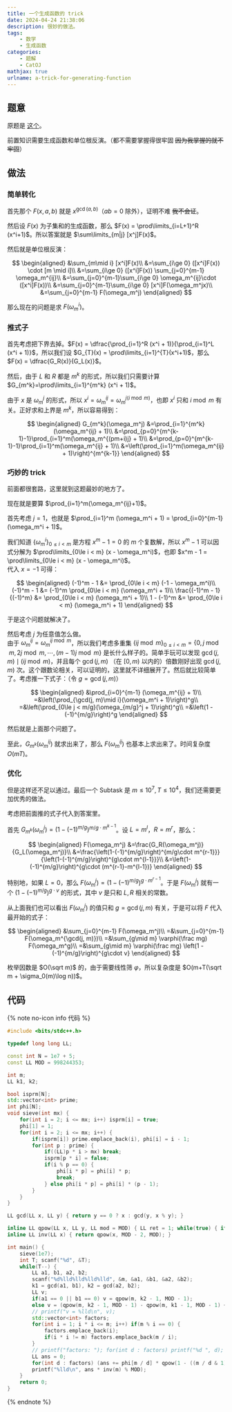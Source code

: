 ```yaml
---
title: 一个生成函数的 trick
date: 2024-04-24 21:38:06
description: 很妙的做法。
tags:
	- 数学
	- 生成函数
categories:
	- 题解
	- CatOJ
mathjax: true
urlname: a-trick-for-generating-function
---
```


## 题意

原题是 [这个](https://local.cwoi.com.cn:8443/contest/C0462/problem/B)。

前置知识需要生成函数和单位根反演。（都不需要掌握得很牢固 ~~因为我掌握的就不牢固~~）

## 做法

### 简单转化

首先那个 $F(x,a,b)$ 就是 $x^{\gcd(a, b)}$（$ab=0$ 除外），证明不难 ~~我不会证~~。

然后设 $F(x)$ 为子集和的生成函数，那么 $F(x) = \prod\limits_{i=L+1}^R (x^i+1)$。所以答案就是 $\sum\limits_{m|j} [x^j]F(x)$。

然后就是单位根反演：

$$
\begin{aligned}
	 &\sum_{m\mid i} [x^i]F(x)\\
	&=\sum_{i\ge 0} ([x^i]F(x)) \cdot [m \mid i]\\
	&=\sum_{i\ge 0} ([x^i]F(x)) \sum_{j=0}^{m-1} \omega_m^{ij}\\
	&=\sum_{j=0}^{m-1}\sum_{i\ge 0} \omega_m^{ij}\cdot ([x^i]F(x))\\
	&=\sum_{j=0}^{m-1}\sum_{i\ge 0} [x^i]F(\omega_m^jx)\\
	&=\sum_{j=0}^{m-1} F(\omega_m^j)
\end{aligned}
$$

那么现在的问题是求 $F(\omega_m^i)$。

### 推式子

首先考虑把下界去掉。$F(x) = \dfrac{\prod_{i=1}^R (x^i + 1)}{\prod_{i=1}^L (x^i + 1)}$，所以我们设 $G_{T}(x) = \prod\limits_{i=1}^{T}(x^i+1)$，那么 $F(x) = \dfrac{G_R(x)}{G_L(x)}$。

然后，由于 $L$ 和 $R$ 都是 $m^k$ 的形式，所以我们只需要计算 $G_{m^k}=\prod\limits_{i=1}^{m^k} (x^i + 1)$。

由于 $x$ 是 $\omega_m^j$ 的形式，所以 $x^i=\omega_m^{ij}=\omega_m^{j(i\bmod m)}$，也即 $x^i$ 只和 $i\bmod m$ 有关。正好求和上界是 $m^k$，所以容易得到：

$$
\begin{aligned}
	G_{m^k}(\omega_m^j)
	&=\prod_{i=1}^{m^k}(\omega_m^{ij} + 1)\\
	&=\prod_{p=0}^{m^{k-1}-1}\prod_{i=1}^m(\omega_m^{(pm+i)j} + 1)\\
	&=\prod_{p=0}^{m^{k-1}-1}\prod_{i=1}^m(\omega_m^{ij} + 1)\\
	&=\left(\prod_{i=1}^m(\omega_m^{ij} + 1)\right)^{m^{k-1}}
\end{aligned}
$$

### 巧妙的 trick

前面都很套路，这里就到这题最妙的地方了。

现在就是要算 $\prod_{i=1}^m(\omega_m^{ij}+1)$。

首先考虑 $j=1$，也就是 $\prod_{i=1}^m (\omega_m^i + 1) = \prod_{i=0}^{m-1} (\omega_m^i + 1)$。

我们知道 $\{\omega_m^i\}_{0\le i < m}$ 是方程 $x^m-1=0$ 的 $m$ 个复数解，所以 $x^m-1$ 可以因式分解为 $\prod\limits_{0\le i < m} (x - \omega_m^i)$，也即 $x^m - 1 = \prod\limits_{0\le i < m} (x - \omega_m^i)$。  
代入 $x=-1$ 可得：

$$
\begin{aligned}
	(-1)^m - 1 &= \prod_{0\le i < m} (-1 - \omega_m^i)\\
	(-1)^m - 1 &= (-1)^m \prod_{0\le i < m} (\omega_m^i + 1)\\
	\frac{(-1)^m - 1}{(-1)^m} &= \prod_{0\le i < m} (\omega_m^i + 1)\\
	1 - (-1)^m &= \prod_{0\le i < m} (\omega_m^i + 1)
\end{aligned}
$$

于是这个问题就解决了。

然后考虑 $j$ 为任意值怎么做。  
由于 $\omega_m^{ij} = \omega_m^{ij\bmod m}$，所以我们考虑多重集 $\{ij\bmod m\}_{0\le i < m} = \{0, j \bmod m, 2j \bmod m, \cdots, (m - 1)j \bmod m\}$ 是长什么样子的。简单手玩可以发现 $\gcd(j, m) \mid (ij \bmod m)$，并且每个 $\gcd(j, m)$ （在 $[0, m)$ 以内的）倍数刚好出现 $\gcd(j, m)$ 次。这个跟数论相关，可以证明的，这里就不详细展开了。然后就比较简单了。考虑推一下式子：（令 $g=\gcd(j, m)$）

$$
\begin{aligned}
	 &\prod_{i=0}^{m-1} (\omega_m^{ij} + 1)\\
	=&\left(\prod_{\gcd(j, m)\mid i}(\omega_m^i + 1)\right)^g\\
	=&\left(\prod_{0\le j < m/g}(\omega_{m/g}^j + 1)\right)^g\\
	=&\left(1 - (-1)^{m/g}\right)^g
\end{aligned}
$$

然后就是上面那个问题了。

至此，$G_{m^k}(\omega_m^{ij})$ 就求出来了，那么 $F(\omega_m^{ij})$ 也基本上求出来了。时间复杂度 $O(mT)$。

### 优化

但是这样还不足以通过。最后一个 Subtask 是 $m\le 10^7,T\le 10^4$，我们还需要更加优秀的做法。

考虑把前面推的式子代入到答案里。

首先 $G_{m^k}(\omega_m^j) = \left(1 - (-1)^{m/g}\right)^{m/g\cdot m^{k-1}}$。设 $L=m^l$，$R=m^r$，那么：

$$
\begin{aligned}
	F(\omega_m^j)
	&=\frac{G_R(\omega_m^j)}{G_L(\omega_m^j)}\\
	&=\frac{\left(1-(-1)^{m/g}\right)^{m/g\cdot m^{r-1}}}{\left(1-(-1)^{m/g}\right)^{g\cdot m^{l-1}}}\\
	&=\left(1-(-1)^{m/g}\right)^{g\cdot (m^{r-1}-m^{l-1})}
\end{aligned}
$$

特别地，如果 $L=0$，那么 $F(\omega_m^j) = \left(1-(-1)^{m/g}\right)^{g\cdot m^{r-1}}$。于是 $F(\omega_m^j)$ 就有一个 $\left(1-(-1)^{m/g}\right)^{g\cdot v}$ 的形式，其中 $v$ 是只和 $L,R$ 相关的常数。

从上面我们也可以看出 $F(\omega_m^j)$ 的值只和 $g=\gcd(j, m)$ 有关，于是可以将 $F$ 代入最开始的式子：

$$
\begin{aligned}
	 &\sum_{j=0}^{m-1} F(\omega_m^j)\\
	=&\sum_{j=0}^{m-1} F(\omega_m^{\gcd(j, m)})\\
	=&\sum_{g\mid m} \varphi(\frac mg) F(\omega_m^g)\\
	=&\sum_{g\mid m} \varphi(\frac mg) \left(1 - (-1)^{m/g}\right)^{g\cdot v}
\end{aligned}
$$

枚举因数是 $O(\sqrt m)$ 的，由于需要线性筛 $\varphi$，所以复杂度是 $O(m+T(\sqrt m + \sigma_0(m)\log n))$。

## 代码

{% note no-icon info 代码 %}

```cpp
#include <bits/stdc++.h>

typedef long long LL;

const int N = 1e7 + 5;
const LL MOD = 998244353;

int m;
LL k1, k2;

bool isprm[N];
std::vector<int> prime;
int phi[N];
void sieve(int mx) {
	for(int i = 2; i <= mx; i++) isprm[i] = true;
	phi[1] = 1;
	for(int i = 2; i <= mx; i++) {
		if(isprm[i]) prime.emplace_back(i), phi[i] = i - 1;
		for(int p : prime) {
			if((LL)p * i > mx) break;
			isprm[p * i] = false;
			if(i % p == 0) {
				phi[i * p] = phi[i] * p;
				break;
			} else phi[i * p] = phi[i] * (p - 1);
		}
	}
}

LL gcd(LL x, LL y) { return y == 0 ? x : gcd(y, x % y); }

inline LL qpow(LL x, LL y, LL mod = MOD) { LL ret = 1; while(true) { if(y & 1) ret = ret * x % mod; if(!(y >>= 1)) return ret; x = x * x % mod; } }
inline LL inv(LL x) { return qpow(x, MOD - 2, MOD); }

int main() {
	sieve(1e7);
	int T; scanf("%d", &T);
	while(T--) {
		LL a1, b1, a2, b2;
		scanf("%d%lld%lld%lld%lld", &m, &a1, &b1, &a2, &b2);
		k1 = gcd(a1, b1), k2 = gcd(a2, b2);
		LL v;
		if(a1 == 0 || b1 == 0) v = qpow(m, k2 - 1, MOD - 1);
		else v = (qpow(m, k2 - 1, MOD - 1) - qpow(m, k1 - 1, MOD - 1) + MOD - 1) % (MOD - 1);
		// printf("v = %lld\n", v);
		std::vector<int> factors;
		for(int i = 1; i * i <= m; i++) if(m % i == 0) {
			factors.emplace_back(i);
			if(i * i != m) factors.emplace_back(m / i);
		}
		// printf("factors: "); for(int d : factors) printf("%d ", d); puts("");
		LL ans = 0;
		for(int d : factors) (ans += phi[m / d] * qpow(1 - ((m / d & 1) ? -1 : 1), d * v % (MOD - 1)) % MOD) %= MOD;
		printf("%lld\n", ans * inv(m) % MOD);
	}
	return 0;
}
```

{% endnote %}
